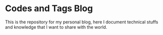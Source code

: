 # Codes and Tags Blog

This is the repository for my personal blog, here I document technical stuffs and knowledge that I want to share with the world.
